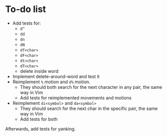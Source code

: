 # To-do list

- Add tests for:
  - `d^`
  - `dd`
  - `dn`
  - `dN`
  - `df<char>`
  - `dF<char>`
  - `dt<char>`
  - `dT<char>`
  - delete inside word
- Implement delete-around-word and test it
- Reimplement `%` motion and `d%` motion.
  - They should both search for the next character in any pair, the same way in Vim
  - Add tests for reimplemented movements and motions
- Reimplement `di<symbol>` and `da<symbol>`
  - They should search for the next char in the specific pair, the same way in Vim
  - Add tests for both

Afterwards, add tests for yanking.
